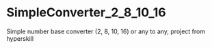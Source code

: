 # SimpleConverter_2_8_10_16
Simple number base converter (2, 8, 10, 16) or any to any, project from hyperskill
